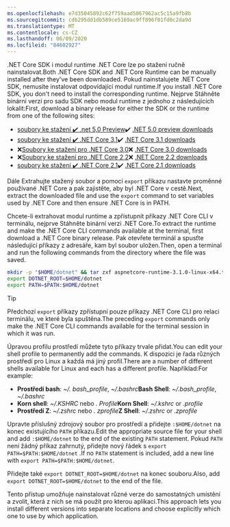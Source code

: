 ```yaml
---
ms.openlocfilehash: e7d35045892c62f759aad5067962ac5c15a9fb8b
ms.sourcegitcommit: cdb295dd1db589ce5169ac9ff096f01fd0c2da9d
ms.translationtype: MT
ms.contentlocale: cs-CZ
ms.lasthandoff: 06/09/2020
ms.locfileid: "84602927"
---
```


<span data-ttu-id="a0c23-101">.NET Core SDK i modul runtime .NET Core lze po stažení ručně nainstalovat.</span><span class="sxs-lookup"><span data-stu-id="a0c23-101">Both .NET Core SDK and .NET Core Runtime can be manually installed after they've been downloaded.</span></span> <span data-ttu-id="a0c23-102">Pokud nainstalujete .NET Core SDK, nemusíte instalovat odpovídající modul runtime.</span><span class="sxs-lookup"><span data-stu-id="a0c23-102">If you install .NET Core SDK, you don't need to install the corresponding runtime.</span></span> <span data-ttu-id="a0c23-103">Nejprve Stáhněte binární verzi pro sadu SDK nebo modul runtime z jednoho z následujících lokalit:</span><span class="sxs-lookup"><span data-stu-id="a0c23-103">First, download a binary release for either the SDK or the runtime from one of the following sites:</span></span>

- <span data-ttu-id="a0c23-104">[soubory ke stažení ✔️ .net 5,0 Preview](https://dotnet.microsoft.com/download/dotnet/5.0)</span><span class="sxs-lookup"><span data-stu-id="a0c23-104">✔️ [.NET 5.0 preview downloads](https://dotnet.microsoft.com/download/dotnet/5.0)</span></span>
- <span data-ttu-id="a0c23-105">[soubory ke stažení ✔️ .NET Core 3,1](https://dotnet.microsoft.com/download/dotnet-core/3.1)</span><span class="sxs-lookup"><span data-stu-id="a0c23-105">✔️ [.NET Core 3.1 downloads](https://dotnet.microsoft.com/download/dotnet-core/3.1)</span></span>
- <span data-ttu-id="a0c23-106">❌[Soubory ke stažení pro .NET Core 3,0](https://dotnet.microsoft.com/download/dotnet-core/3.0)</span><span class="sxs-lookup"><span data-stu-id="a0c23-106">❌ [.NET Core 3.0 downloads](https://dotnet.microsoft.com/download/dotnet-core/3.0)</span></span>
- <span data-ttu-id="a0c23-107">❌[Soubory ke stažení pro .NET Core 2,2](https://dotnet.microsoft.com/download/dotnet-core/2.2)</span><span class="sxs-lookup"><span data-stu-id="a0c23-107">❌ [.NET Core 2.2 downloads](https://dotnet.microsoft.com/download/dotnet-core/2.2)</span></span>
- <span data-ttu-id="a0c23-108">[soubory ke stažení ✔️ .NET Core 2,1](https://dotnet.microsoft.com/download/dotnet-core/2.1)</span><span class="sxs-lookup"><span data-stu-id="a0c23-108">✔️ [.NET Core 2.1 downloads](https://dotnet.microsoft.com/download/dotnet-core/2.1)</span></span>

<span data-ttu-id="a0c23-109">Dále Extrahujte stažený soubor a pomocí `export` příkazu nastavte proměnné používané .NET Core a pak zajistěte, aby byl .NET Core v cestě.</span><span class="sxs-lookup"><span data-stu-id="a0c23-109">Next, extract the downloaded file and use the `export` command to set variables used by .NET Core and then ensure .NET Core is in PATH.</span></span>

<span data-ttu-id="a0c23-110">Chcete-li extrahovat modul runtime a zpřístupnit příkazy .NET Core CLI v terminálu, nejprve Stáhněte binární verzi .NET Core.</span><span class="sxs-lookup"><span data-stu-id="a0c23-110">To extract the runtime and make the .NET Core CLI commands available at the terminal, first download a .NET Core binary release.</span></span> <span data-ttu-id="a0c23-111">Pak otevřete terminál a spusťte následující příkazy z adresáře, kam byl soubor uložen.</span><span class="sxs-lookup"><span data-stu-id="a0c23-111">Then, open a terminal and run the following commands from the directory where the file was saved.</span></span>

```bash
mkdir -p "$HOME/dotnet" && tar zxf aspnetcore-runtime-3.1.0-linux-x64.tar.gz -C "$HOME/dotnet"
export DOTNET_ROOT=$HOME/dotnet
export PATH=$PATH:$HOME/dotnet
```

> [!TIP]
> <span data-ttu-id="a0c23-112">Předchozí `export` příkazy zpřístupní pouze příkazy .NET Core CLI pro relaci terminálu, ve které byla spuštěna.</span><span class="sxs-lookup"><span data-stu-id="a0c23-112">The preceding `export` commands only make the .NET Core CLI commands available for the terminal session in which it was run.</span></span>
>
> <span data-ttu-id="a0c23-113">Úpravou profilu prostředí můžete tyto příkazy trvale přidat.</span><span class="sxs-lookup"><span data-stu-id="a0c23-113">You can edit your shell profile to permanently add the commands.</span></span> <span data-ttu-id="a0c23-114">K dispozici je řada různých prostředí pro Linux a každá má jiný profil.</span><span class="sxs-lookup"><span data-stu-id="a0c23-114">There are a number of different shells available for Linux and each has a different profile.</span></span> <span data-ttu-id="a0c23-115">Například:</span><span class="sxs-lookup"><span data-stu-id="a0c23-115">For example:</span></span>
>
> - <span data-ttu-id="a0c23-116">**Prostředí bash**: *~/. bash_profile*, *~/.bashrc*</span><span class="sxs-lookup"><span data-stu-id="a0c23-116">**Bash Shell**: *~/.bash_profile*, *~/.bashrc*</span></span>
> - <span data-ttu-id="a0c23-117">**Korn shell**: *~/.KSHRC* nebo *. Profile*</span><span class="sxs-lookup"><span data-stu-id="a0c23-117">**Korn Shell**: *~/.kshrc* or *.profile*</span></span>
> - <span data-ttu-id="a0c23-118">**Prostředí Z**: *~/.zshrc* nebo *. zprofile*</span><span class="sxs-lookup"><span data-stu-id="a0c23-118">**Z Shell**: *~/.zshrc* or *.zprofile*</span></span>
>
> <span data-ttu-id="a0c23-119">Upravte příslušný zdrojový soubor pro prostředí a přidejte `:$HOME/dotnet` na konec existujícího `PATH` příkazu.</span><span class="sxs-lookup"><span data-stu-id="a0c23-119">Edit the appropriate source file for your shell and add `:$HOME/dotnet` to the end of the existing `PATH` statement.</span></span> <span data-ttu-id="a0c23-120">Pokud `PATH` není žádný příkaz zahrnutý, přidejte nový řádek s `export PATH=$PATH:$HOME/dotnet` .</span><span class="sxs-lookup"><span data-stu-id="a0c23-120">If no `PATH` statement is included, add a new line with `export PATH=$PATH:$HOME/dotnet`.</span></span>
>
> <span data-ttu-id="a0c23-121">Přidejte také `export DOTNET_ROOT=$HOME/dotnet` na konec souboru.</span><span class="sxs-lookup"><span data-stu-id="a0c23-121">Also, add `export DOTNET_ROOT=$HOME/dotnet` to the end of the file.</span></span>

<span data-ttu-id="a0c23-122">Tento přístup umožňuje nainstalovat různé verze do samostatných umístění a zvolit, která z nich se má použít pro kterou aplikaci.</span><span class="sxs-lookup"><span data-stu-id="a0c23-122">This approach lets you install different versions into separate locations and choose explicitly which one to use by which application.</span></span>
